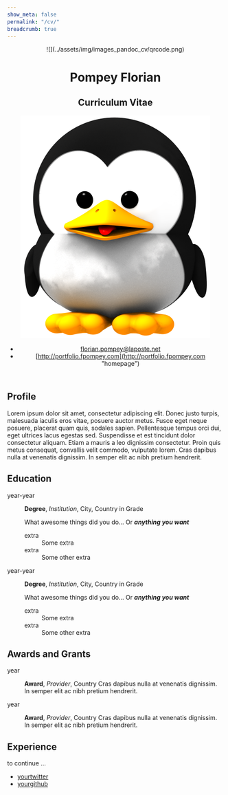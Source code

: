 ```yaml
---
show_meta: false
permalink: "/cv/"
breadcrumb: true
---
```


<header itemscope="" itemtype="http://http://schema.org/Person" class="with-photo">

<div id="title" class="qrcode">![](../assets/img/images_pandoc_cv/qrcode.png)

# <span itemprop="givenName">Pompey</span> <span itemprop="familyName">Florian</span>

## Curriculum Vitae

</div>

![](../assets/img/images_pandoc_cv/picture.png)

*   [florian.pompey@laposte.net](mailto:florian.pompey@laposte.net)
*   [http://portfolio.fpompey.com](http://portfolio.fpompey.com "homepage")

</header>

<section id="profile" class="level2">

## Profile

Lorem ipsum dolor sit amet, consectetur adipiscing elit. Donec justo turpis, malesuada iaculis eros vitae, posuere auctor metus. Fusce eget neque posuere, placerat quam quis, sodales sapien. Pellentesque tempus orci dui, eget ultrices lacus egestas sed. Suspendisse et est tincidunt dolor consectetur aliquam. Etiam a mauris a leo dignissim consectetur. Proin quis metus consequat, convallis velit commodo, vulputate lorem. Cras dapibus nulla at venenatis dignissim. In semper elit ac nibh pretium hendrerit.

</section>

<section id="education" class="level2">

## Education

<dl>

<dt>year-year</dt>

<dd>

**Degree**, _Institution_, City, Country
in Grade

What awesome things did you do… Or **_anything you want_**

<dl>

<dt>extra</dt>

<dd>Some extra</dd>

<dt>extra</dt>

<dd>Some other extra</dd>

</dl>

</dd>

<dt>year-year</dt>

<dd>

**Degree**, _Institution_, City, Country
in Grade

What awesome things did you do… Or **_anything you want_**

<dl>

<dt>extra</dt>

<dd>Some extra</dd>

<dt>extra</dt>

<dd>Some other extra</dd>

</dl>

</dd>

</dl>

</section>

<section id="awards-and-grants" class="level2">

## Awards and Grants

<dl>

<dt>year</dt>

<dd>

**Award**, _Provider_, Country
Cras dapibus nulla at venenatis dignissim. In semper elit ac nibh pretium hendrerit.

</dd>

<dt>year</dt>

<dd>

**Award**, _Provider_, Country
Cras dapibus nulla at venenatis dignissim. In semper elit ac nibh pretium hendrerit.

</dd>

</dl>

</section>

<section id="experience" class="level2">

## Experience

to continue …

</section>

<footer>

*   [yourtwitter](http://twitter.com/yourtwitter)
*   [yourgithub](http://github.com/fpompey.github.io)

</footer>

#
